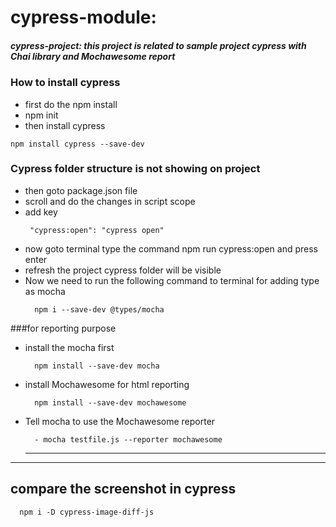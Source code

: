 # cypress-module:
#####  cypress-project: this project is related to sample project cypress with Chai library and Mochawesome report
### How to install cypress
 - first do the npm install
 - npm init
 - then install cypress
  ``` 
  npm install cypress --save-dev
  ```
 ### Cypress folder structure is not showing on project
 - then goto package.json file 
 - scroll and do the changes in script scope
 - add key 
   ```
    "cypress:open": "cypress open"
   ```
 - now goto terminal type the command npm run cypress:open and press enter
 - refresh the project cypress folder will be visible
- Now we need to run the following command to terminal for adding type as mocha
  ``` 
    npm i --save-dev @types/mocha
  ```

 ###for reporting purpose
* install the mocha first
  ```
    npm install --save-dev mocha
  ```
* install Mochawesome for html reporting 
  ``` 
    npm install --save-dev mochawesome
  ```
- Tell mocha to use the Mochawesome reporter
  ```
    - mocha testfile.js --reporter mochawesome
  ```
  ---
---
## compare the screenshot in cypress
  ```
    npm i -D cypress-image-diff-js
  ```
